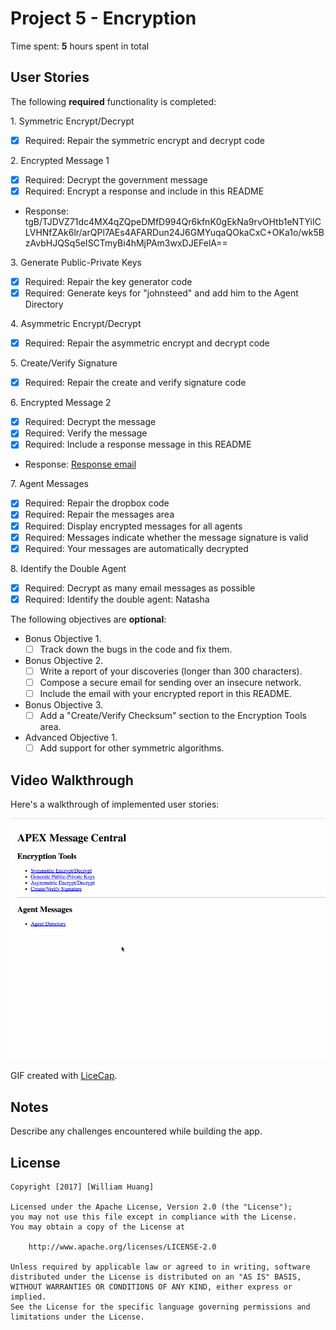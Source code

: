 # Project 5 - Encryption

Time spent: **5** hours spent in total

## User Stories

The following **required** functionality is completed:

1\. Symmetric Encrypt/Decrypt
  * [x]  Required: Repair the symmetric encrypt and decrypt code

2\. Encrypted Message 1
  * [x]  Required: Decrypt the government message
  * [x]  Required: Encrypt a response and include in this README
  * Response: tgB/TJDVZ71dc4MX4qZQpeDMfD994Qr6kfnK0gEkNa9rvOHtb1eNTYiICLVHNfZAk6lr/arQPl7AEs4AFARDun24J6GMYuqaQOkaCxC+OKa1o/wk5BzAvbHJQSq5eISCTmyBi4hMjPAm3wxDJEFelA==

3\. Generate Public-Private Keys
  * [x]  Required: Repair the key generator code
  * [x]  Required: Generate keys for "johnsteed" and add him to the Agent Directory

4\. Asymmetric Encrypt/Decrypt
  * [x]  Required: Repair the asymmetric encrypt and decrypt code

5\. Create/Verify Signature
  * [x]  Required: Repair the create and verify signature code

6\. Encrypted Message 2
  * [x]  Required: Decrypt the message
  * [x]  Required: Verify the message
  * [x]  Required: Include a response message in this README
  * Response: [Response email](messages/objective6/response.txt)

7\. Agent Messages
  * [x]  Required: Repair the dropbox code
  * [x]  Required: Repair the messages area
  * [x]  Required: Display encrypted messages for all agents
  * [x]  Required: Messages indicate whether the message signature is valid
  * [x]  Required: Your messages are automatically decrypted

8\. Identify the Double Agent
  * [x]  Required: Decrypt as many email messages as possible
  * [x]  Required: Identify the double agent: Natasha

The following objectives are **optional**:

* Bonus Objective 1\.
  * [ ]  Track down the bugs in the code and fix them.

* Bonus Objective 2\.
  * [ ]  Write a report of your discoveries (longer than 300 characters).
  * [ ]  Compose a secure email for sending over an insecure network.
  * [ ]  Include the email with your encrypted report in this README.

* Bonus Objective 3\.
  * [ ]  Add a "Create/Verify Checksum" section to the Encryption Tools area.

* Advanced Objective 1\.
  * [ ]  Add support for other symmetric algorithms.

## Video Walkthrough

Here's a walkthrough of implemented user stories:

<img src='apex_demo.gif' title='Video Walkthrough' width='' alt='Video Walkthrough' />

GIF created with [LiceCap](http://www.cockos.com/licecap/).

## Notes

Describe any challenges encountered while building the app.

## License

    Copyright [2017] [William Huang]

    Licensed under the Apache License, Version 2.0 (the "License");
    you may not use this file except in compliance with the License.
    You may obtain a copy of the License at

        http://www.apache.org/licenses/LICENSE-2.0

    Unless required by applicable law or agreed to in writing, software
    distributed under the License is distributed on an "AS IS" BASIS,
    WITHOUT WARRANTIES OR CONDITIONS OF ANY KIND, either express or implied.
    See the License for the specific language governing permissions and
    limitations under the License.
